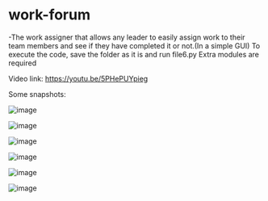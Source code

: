 # work-forum
-The work assigner that allows any leader to easily assign work to their team members and see if they have completed it or not.(In a simple GUI)
To execute the code, save the folder as it is and run file6.py
Extra modules are required

Video link:
https://youtu.be/5PHePUYpieg

Some snapshots:

![image](https://user-images.githubusercontent.com/93638366/187006817-70632550-c5be-42f9-975d-6b70547d6b75.png)

![image](https://user-images.githubusercontent.com/93638366/187006835-3cce61bd-bed2-4e5f-b155-d7778c2a593e.png)

![image](https://user-images.githubusercontent.com/93638366/187006990-8e4cf5db-beb2-4261-a564-fb4ef85c761e.png)

![image](https://user-images.githubusercontent.com/93638366/187007008-313997ba-a004-4770-bad9-a9644746a559.png)

![image](https://user-images.githubusercontent.com/93638366/187007032-92a59564-f669-4d6e-a792-4aaf218b9beb.png)

![image](https://user-images.githubusercontent.com/93638366/187007063-93383c5c-6456-4eb4-9c5e-d6e424a5113c.png)
